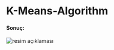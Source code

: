 # K-Means-Algorithm








#### Sonuç:

![resim açıklaması](https://photos.google.com/share/AF1QipPec93Juq5xRgn4fVdXj39x5FA2Xva-PaFYEyeKUAU6p4JiiA7G7tLtboCDHME2og?key=SjRfNHoyVkppM1dwT05KSXF1dTNfY1JkTmpwTXlR)
